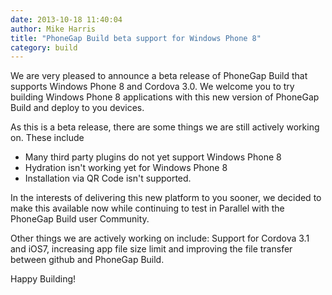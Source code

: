 ```yaml
---
date: 2013-10-18 11:40:04
author: Mike Harris
title: "PhoneGap Build beta support for Windows Phone 8"
category: build
---
```


We are very pleased to announce a beta release of PhoneGap Build that supports Windows Phone 8 and Cordova 3.0. We welcome you to try building Windows Phone 8 applications with this new version of PhoneGap Build and deploy to you devices.

As this is a beta release, there are some things we are still actively working on. These include

- Many third party plugins do not yet support Windows Phone 8
- Hydration isn't working yet for Windows Phone 8
- Installation via QR Code isn't supported.

In the interests of delivering this new platform to you sooner, we decided to make this available now while continuing to test in Parallel with the PhoneGap Build user Community.

Other things we are actively working on include: Support for Cordova 3.1 and iOS7, increasing app file size limit and improving the file transfer between github and PhoneGap Build.

Happy Building!
